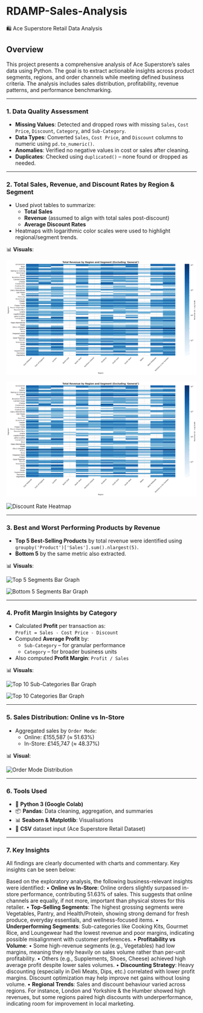 # RDAMP-Sales-Analysis

🛍️ Ace Superstore Retail Data Analysis

## Overview

This project presents a comprehensive analysis of Ace Superstore’s sales data using Python. The goal is to extract actionable insights across product segments, regions, and order channels while meeting defined business criteria. The analysis includes sales distribution, profitability, revenue patterns, and performance benchmarking.

---

### 1. Data Quality Assessment

- **Missing Values**: Detected and dropped rows with missing `Sales`, `Cost Price`, `Discount`, `Category`, and `Sub-Category`.
- **Data Types**: Converted `Sales`, `Cost Price`, and `Discount` columns to numeric using `pd.to_numeric()`.
- **Anomalies**: Verified no negative values in cost or sales after cleaning.
- **Duplicates**: Checked using `duplicated()` – none found or dropped as needed.

---

### 2. Total Sales, Revenue, and Discount Rates by Region & Segment

- Used pivot tables to summarize:
  - **Total Sales**
  - **Revenue** (assumed to align with total sales post-discount)
  - **Average Discount Rates**
- Heatmaps with logarithmic color scales were used to highlight regional/segment trends.

📊 **Visuals**:

![Sales Heatmap](Revenue.png)

![Revenue Heatmap](Revenue.png)

![Discount Rate Heatmap](Discount%Rate.png)


---

### 3. Best and Worst Performing Products by Revenue

- **Top 5 Best-Selling Products** by total revenue were identified using `groupby('Product')['Sales'].sum().nlargest(5)`.
- **Bottom 5** by the same metric also extracted.

📊 **Visuals**:

![Top 5 Segments Bar Graph](Top%5%Segments.png)

![Bottom 5 Segments Bar Graph](Bottom%5%Segments.png)

---

### 4. Profit Margin Insights by Category

- Calculated **Profit** per transaction as:  
  `Profit = Sales - Cost Price - Discount`
- Computed **Average Profit** by:
  - `Sub-Category` – for granular performance
  - `Category` – for broader business units
- Also computed **Profit Margin**: `Profit / Sales`

📊 **Visuals**:

![Top 10 Sub-Categories Bar Graph](Top%10%Sub-Categories.png)

![Top 10 Categories Bar Graph](Top%10%Categories.png)

---

### 5. Sales Distribution: Online vs In-Store

- Aggregated sales by `Order Mode`:
  - Online: £155,587 (≈ 51.63%)
  - In-Store: £145,747 (≈ 48.37%)

📊 **Visual**:  

![Order Mode Distribution](Order%Mode.png)

---

### 6. Tools Used

- 🐍 **Python 3 (Google Colab)**
- 📦 **Pandas**: Data cleaning, aggregation, and summaries
- 📊 **Seaborn & Matplotlib**: Visualisations
- 📁 **CSV** dataset input (Ace Superstore Retail Dataset)

---

### 7. Key Insights

All findings are clearly documented with charts and commentary. Key insights can be seen below:

Based on the exploratory analysis, the following business-relevant insights were identified:
	•	**Online vs In-Store**:
Online orders slightly surpassed in-store performance, contributing 51.63% of sales. This suggests that online channels are equally, if not more, important than physical stores for this retailer.
	•	**Top-Selling Segments**:
The highest grossing segments were Vegetables, Pantry, and Health/Protein, showing strong demand for fresh produce, everyday essentials, and wellness-focused items.
	• **Underperforming Segments**:
Sub-categories like Cooking Kits, Gourmet Rice, and Loungewear had the lowest revenue and poor margins, indicating possible misalignment with customer preferences.
	•	**Profitability vs Volume**:
	•	Some high-revenue segments (e.g., Vegetables) had low margins, meaning they rely heavily on sales volume rather than per-unit profitability.
	•	Others (e.g., Supplements, Shoes, Cheese) achieved high average profit despite lower sales volumes.
	•	**Discounting Strategy**:
Heavy discounting (especially in Deli Meats, Dips, etc.) correlated with lower profit margins. Discount optimization may help improve net gains without losing volume.
	•	**Regional Trends**:
Sales and discount behaviour varied across regions. For instance, London and Yorkshire & the Humber showed high revenues, but some regions paired high discounts with underperformance, indicating room for improvement in local marketing.
